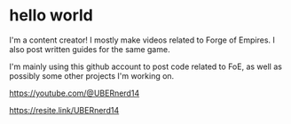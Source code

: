 # hello world

I'm a content creator! I mostly make videos related to Forge of Empires. I also post written guides for the same game. 

I'm mainly using this github account to post code related to FoE, as well as possibly some other projects I'm working on. 

https://youtube.com/@UBERnerd14

https://resite.link/UBERnerd14

